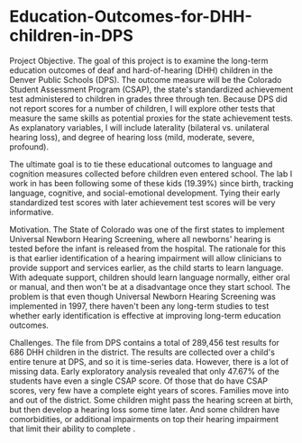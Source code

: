 # Education-Outcomes-for-DHH-children-in-DPS

Project Objective.  The goal of this project is to examine the long-term education outcomes of deaf and hard-of-hearing (DHH) children in the Denver Public Schools (DPS).  The outcome measure will be the Colorado Student Assessment Program (CSAP), the state's standardized achievement test administered to children in grades three through ten.  Because DPS did not report scores for a number of children, I will explore other tests that measure the same skills as potential proxies for the state achievement tests.  As explanatory variables, I will include laterality (bilateral vs. unilateral hearing loss), and degree of hearing loss (mild, moderate, severe, profound).  

The ultimate goal is to tie these educational outcomes to language and cognition measures collected before children even entered school.  The lab I work in has been following some of these kids (19.39%) since birth, tracking language, cognitive, and social-emotional development.  Tying their early standardized test scores with later achievement test scores will be very informative.

Motivation.  The State of Colorado was one of the first states to implement Universal Newborn Hearing Screening, where all newborns' hearing is tested before the infant is released from the hospital.  The rationale for this is that earlier identification of a hearing impairment will allow clinicians to provide support and services earlier, as the child starts to learn language.  With adequate support, children should learn language normally, either oral or manual, and then won't be at a disadvantage once they start school.  The problem is that even though Universal Newborn Hearing Screening was implemented in 1997, there haven't been any long-term studies to test whether early identification is effective at improving long-term education outcomes.  

Challenges.  The file from DPS contains a total of 289,456 test results for 686 DHH children in the district.  The results are collected over a child's entire tenure at DPS, and so it is time-series data.  However, there is a lot of missing data.  Early exploratory analysis revealed that only 47.67% of the students have even a single CSAP score.  Of those that do have CSAP scores, very few have a complete eight years of scores.  Families move into and out of the district.  Some children might pass the hearing screen at birth, but then develop a hearing loss some time later.  And some children have comorbidities, or additional impairments on top their hearing impairment that limit their ability to complete .
